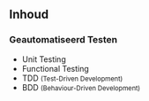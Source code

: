 Inhoud
------

### Geautomatiseerd Testen

 - Unit Testing
 - Functional Testing
 - TDD <small>(Test-Driven Development)</small>
 - BDD <small>(Behaviour-Driven Development)</small>